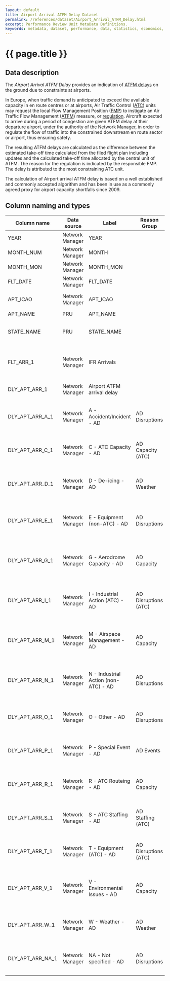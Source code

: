 ```yaml
---
layout: default
title: Airport Arrival ATFM Delay Dataset
permalink: /references/dataset/Airport_Arrival_ATFM_Delay.html
excerpt: Performance Review Unit MetaData Definitions.
keywords: metadata, dataset, performance, data, statistics, economics, air transport, flights, europe, cost efficiency
---
```

# {{ page.title }}

## Data description

The *Airport Arrival ATFM Delay* provides an indication of
[ATFM delays](/references/definition/atfm_delay.html) on the ground due to
constraints at airports.

In Europe, when traffic demand is anticipated to exceed the available capacity
in en route centres or at airports, Air Traffic Control
([ATC](/references/definition/atc.html)) units may request
the local Flow Management Position ([FMP](/references/defnition/fmp.html)) to
instigate an Air Traffic Flow Management
([ATFM](/references/definition/atfm.html)) measure, or
[regulation](/references/definition/regulation.html).
Aircraft expected to arrive during a period of congestion are given ATFM delay
at their departure airport, under the authority of the
Network Manager, in order to regulate the flow of traffic into the constrained
downstream en route sector or airport, thus ensuring safety.

The resulting ATFM delays are calculated as the difference between the estimated
take-off time calculated from the filed flight plan including updates and the
calculated take-off time allocated by the central unit of ATFM.
The reason for the regulation is indicated by the responsible FMP.
The delay is attributed to the most constraining ATC unit.

The calculation of Airport arrival ATFM delay is based on a well established and
commonly accepted algorithm and has been in use as a commonly agreed proxy for
airport capacity shortfalls since 2009.

## Column naming and types

| Column name      | Data source     | Label                                | Reason Group         | Column description                                                                    | Example     |
|------------------|-----------------|--------------------------------------|----------------------|---------------------------------------------------------------------------------------|-------------|
| YEAR             | Network Manager | YEAR                                 |                      | Reference year                                                                        | 2015        |
| MONTH_NUM        | Network Manager | MONTH                                |                      | Month (numeric)                                                                       | 2           |
| MONTH_MON        | Network Manager | MONTH_MON                            |                      | Month (3-letter code)                                                                 | FEB         |
| FLT_DATE         | Network Manager | FLT_DATE                             |                      | Date of the flight                                                                    | 11-FEB-2015 |
| APT_ICAO         | Network Manager | APT_ICAO                             |                      | ICAO 4-letter airport designator                                                      | LSGG        |
| APT_NAME         | PRU             | APT_NAME                             |                      | Airport name                                                                          | Geneva      |
| STATE_NAME       | PRU             | STATE_NAME                           |                      | Name of the country in which the airport is located                                   | Switzerland |
| FLT_ARR_1        | Network Manager | IFR Arrivals                         |                      | Number of arrivals (based on activated flight plans submitted to NM)                  | 221         |
| DLY_APT_ARR_1    | Network Manager | Airport ATFM arrival delay           |                      | Minutes of airport arrival ATFM delay                                                 | 1312        |
| DLY_APT_ARR_A_1  | Network Manager | A - Accident/Incident - AD           | AD Disruptions       | Minutes of airport arrival ATFM delay with delay code A - Accident/Incident           | 0           |
| DLY_APT_ARR_C_1  | Network Manager | C - ATC Capacity - AD                | AD Capacity (ATC)    | Minutes of airport arrival ATFM delay with delay code C - ATC Capacity                | 0           |
| DLY_APT_ARR_D_1  | Network Manager | D - De-icing - AD                    | AD Weather           | Minutes of airport arrival ATFM delay with delay code D - De-icing                    | 0           |
| DLY_APT_ARR_E_1  | Network Manager | E - Equipment (non-ATC) - AD         | AD Disruptions       | Minutes of airport arrival ATFM delay with delay code E - Equipment (non-ATC)         | 0           |
| DLY_APT_ARR_G_1  | Network Manager | G - Aerodrome Capacity - AD          | AD Capacity          | Minutes of airport arrival ATFM delay with delay code G - Aerodrome Capacity          | 0           |
| DLY_APT_ARR_I_1  | Network Manager | I - Industrial Action (ATC) - AD     | AD Disruptions (ATC) | Minutes of airport arrival ATFM delay with delay code I - Industrial Action (ATC)     | 0           |
| DLY_APT_ARR_M_1  | Network Manager | M - Airspace Management - AD         | AD Capacity          | Minutes of airport arrival ATFM delay with delay code M - Airspace Management         | 0           |
| DLY_APT_ARR_N_1  | Network Manager | N - Industrial Action (non-ATC) - AD | AD Disruptions       | Minutes of airport arrival ATFM delay with delay code N - Industrial Action (non-ATC) | 0           |
| DLY_APT_ARR_O_1  | Network Manager | O - Other - AD                       | AD Disruptions       | Minutes of airport arrival ATFM delay with delay code O - Other                       | 0           |
| DLY_APT_ARR_P_1  | Network Manager | P - Special Event - AD               | AD Events            | Minutes of airport arrival ATFM delay with delay code P - Special Event               | 0           |
| DLY_APT_ARR_R_1  | Network Manager | R - ATC Routeing - AD                | AD Capacity          | Minutes of airport arrival ATFM delay with delay code R - ATC Routeing                | 0           |
| DLY_APT_ARR_S_1  | Network Manager | S - ATC Staffing - AD                | AD Staffing (ATC)    | Minutes of airport arrival ATFM delay with delay code S - ATC Staffing                | 1312        |
| DLY_APT_ARR_T_1  | Network Manager | T - Equipment (ATC) - AD             | AD Disruptions (ATC) | Minutes of airport arrival ATFM delay with delay code T - Equipment (ATC)             | 0           |
| DLY_APT_ARR_V_1  | Network Manager | V - Environmental Issues - AD        | AD Capacity          | Minutes of airport arrival ATFM delay with delay code V - Environmental Issues        | 0           |
| DLY_APT_ARR_W_1  | Network Manager | W - Weather - AD                     | AD Weather           | Minutes of airport arrival ATFM delay with delay code W - Weather                     | 0           |
| DLY_APT_ARR_NA_1 | Network Manager | NA - Not specified - AD              | AD Disruptions       | Minutes of airport arrival ATFM delay with delay code NA - Not specified              | 0           |
